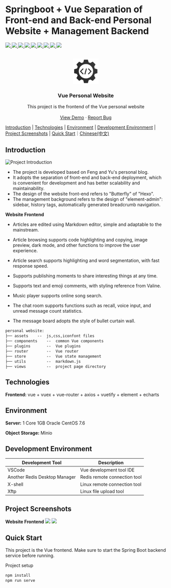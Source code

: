 # <a name="readme-top">Springboot + Vue Separation of Front-end and Back-end Personal Website + Management Backend</a>

<p >
   <a target="_blank" href="#">
      <img src="https://img.shields.io/hexpm/l/plug.svg"/>
      <img src="https://img.shields.io/badge/JDK-1.8+-green.svg"/>
      <img src="https://img.shields.io/badge/springboot-2.4.2.RELEASE-green"/>
      <img src="https://img.shields.io/badge/vue-2.5.17-green"/>
      <img src="https://img.shields.io/badge/mysql-8.0.20-green"/>
      <img src="https://img.shields.io/badge/mybatis--plus-3.4.0-green"/>
      <img src="https://img.shields.io/badge/redis-6.0.5-green"/>
      <img src="https://img.shields.io/badge/elasticsearch-7.9.2-green"/>
      <img src="https://img.shields.io/badge/rabbitmq-3.8.5-green"/>
   </a>
</p>

<!-- PROJECT LOGO -->
<br />
<div align="center">
  <a href="https://github.com/Wayne-HJ/personal-website">
    <img src="public/logo.png" alt="Logo" width="80" height="80">
  </a>
  <h3 align="center">Vue Personal Website</h3>
  <p align="center">
    This project is the frontend of the Vue personal website
    <br />
    <!-- <a href="https://github.com/Wayne-HJ/personal-website"><strong>Explore the docs »</strong></a> -->
    <!-- <br /> -->
    <br />
    <a href="https://blog.jianght.eu.org">View Demo</a>
    ·
    <a href="https://github.com/Wayne-HJ/personal-website/issues">Report Bug</a>
    <!-- ·
    <a href="https://github.com/Wayne-HJ/personal-website/issues">Request Feature</a> -->
  </p>
</div>

[Introduction](#introduction) | [Technologies](#technologies) | [Environment](#environment) | [Development Environment](#development-environment) | [Project Screenshots](#project-screenshots) | [Quick Start](#quick-start)｜[Chinese(中文)](README_CN.md)
<!-- ABOUT THE PROJECT -->
## Introduction
![Project Introduction](https://cdn.jsdelivr.net/gh/Wayne-HJ/pictures@main/img/20230518210626.png)

- The project is developed based on Feng and Yu's personal blog.
- It adopts the separation of front-end and back-end deployment, which is convenient for development and has better scalability and maintainability.
- The design of the website front-end refers to "Butterfly" of "Hexo".
- The management background refers to the design of "element-admin": sidebar, history tags, automatically generated breadcrumb navigation.

**Website Frontend**
- Articles are edited using Markdown editor, simple and adaptable to the mainstream.
- Article browsing supports code highlighting and copying, image preview, dark mode, and other functions to improve the user experience.
- Article search supports highlighting and word segmentation, with fast response speed.
- Supports publishing moments to share interesting things at any time.
- Supports text and emoji comments, with styling reference from Valine.


- Music player supports online song search.
- The chat room supports functions such as recall, voice input, and unread message count statistics.
- The message board adopts the style of bullet curtain wall.

```
personal website:
├── assets    --  js,css,iconfont files
├── components    --  common Vue components
├── plugins       --  Vue plugins
├── router        --  Vue router
├── store         --  Vue state management
├── utils         --  markdown.js
├── views         --  project page directory
```

## Technologies

**Frontend:** vue + vuex + vue-router + axios + vuetify + element + echarts

## Environment

**Server:** 1 Core 1GB Oracle CentOS 7.6

**Object Storage:** Minio

## Development Environment

|Development Tool|Description|
|-|-|
|VSCode|Vue development tool IDE|
|Another Redis Desktop Manager|Redis remote connection tool|
|X-shell|Linux remote connection tool|
|Xftp|Linux file upload tool|


## Project Screenshots
**Website Frontend**
![](https://cdn.jsdelivr.net/gh/Wayne-HJ/pictures@main/img/20230518210853.png)
![](https://cdn.jsdelivr.net/gh/Wayne-HJ/pictures@main/img/20230518210948.png)
## Quick Start
This project is the Vue frontend.
Make sure to start the Spring Boot backend service before running.

Project setup

```
npm install
npm run serve
```
